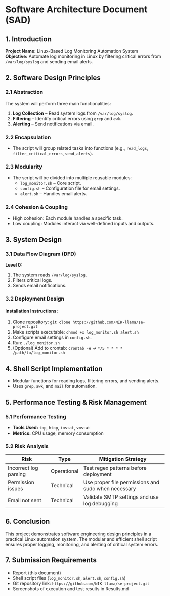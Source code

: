 # Software Architecture Document (SAD)

## **1. Introduction**
**Project Name:** Linux-Based Log Monitoring Automation System  
**Objective:** Automate log monitoring in Linux by filtering critical errors from `/var/log/syslog` and sending email alerts.

## **2. Software Design Principles**

### **2.1 Abstraction**
The system will perform three main functionalities:
1. **Log Collection** – Read system logs from `/var/log/syslog`.
2. **Filtering** – Identify critical errors using `grep` and `awk`.
3. **Alerting** – Send notifications via email.

### **2.2 Encapsulation**
- The script will group related tasks into functions (e.g., `read_logs`, `filter_critical_errors`, `send_alerts`).

### **2.3 Modularity**
- The script will be divided into multiple reusable modules:
  - `log_monitor.sh` – Core script.
  - `config.sh` – Configuration file for email settings.
  - `alert.sh` – Handles email alerts.

### **2.4 Cohesion & Coupling**
- High cohesion: Each module handles a specific task.
- Low coupling: Modules interact via well-defined inputs and outputs.

## **3. System Design**

### **3.1 Data Flow Diagram (DFD)**
**Level 0:**
1. The system reads `/var/log/syslog`.
2. Filters critical logs.
3. Sends email notifications.

### **3.2 Deployment Design**
#### **Installation Instructions:**
1. Clone repository: `git clone https://github.com/NIK-llama/se-project.git`
2. Make scripts executable: `chmod +x log_monitor.sh alert.sh`
3. Configure email settings in `config.sh`.
4. Run: `./log_monitor.sh`
5. (Optional) Add to crontab: `crontab -e` → `*/5 * * * * /path/to/log_monitor.sh`

## **4. Shell Script Implementation**
- Modular functions for reading logs, filtering errors, and sending alerts.
- Uses `grep`, `awk`, and `mail` for automation.

## **5. Performance Testing & Risk Management**

### **5.1 Performance Testing**
- **Tools Used:** `top`, `htop`, `iostat`, `vmstat`
- **Metrics:** CPU usage, memory consumption

### **5.2 Risk Analysis**
| Risk | Type | Mitigation Strategy |
|------|------|---------------------|
| Incorrect log parsing | Operational | Test regex patterns before deployment |
| Permission issues | Technical | Use proper file permissions and sudo when necessary |
| Email not sent | Technical | Validate SMTP settings and use log debugging |

## **6. Conclusion**
This project demonstrates software engineering design principles in a practical Linux automation system. The modular and efficient shell script ensures proper logging, monitoring, and alerting of critical system errors.

## **7. Submission Requirements**
- Report (this document)
- Shell script files (`log_monitor.sh`, `alert.sh`, `config.sh`)
- Git repository link: `https://github.com/NIK-llama/se-project.git`
- Screenshots of execution and test results in Results.md


